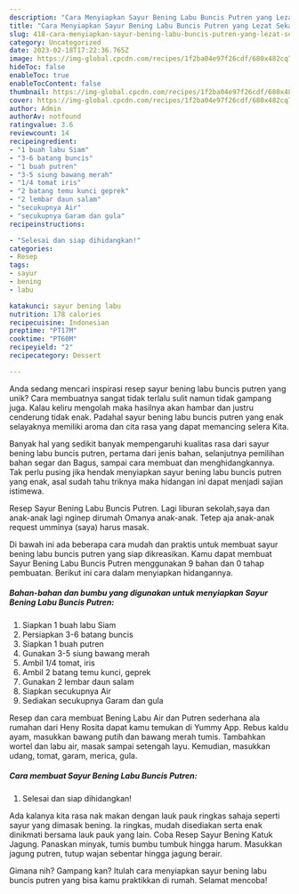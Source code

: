 ```yaml
---
description: "Cara Menyiapkan Sayur Bening Labu Buncis Putren yang Lezat Sekali"
title: "Cara Menyiapkan Sayur Bening Labu Buncis Putren yang Lezat Sekali"
slug: 418-cara-menyiapkan-sayur-bening-labu-buncis-putren-yang-lezat-sekali
category: Uncategorized
date: 2023-02-18T17:22:36.765Z
image: https://img-global.cpcdn.com/recipes/1f2ba04e97f26cdf/680x482cq70/sayur-bening-labu-buncis-putren-foto-resep-utama.jpg
hideToc: false
enableToc: true
enableTocContent: false
thumbnail: https://img-global.cpcdn.com/recipes/1f2ba04e97f26cdf/680x482cq70/sayur-bening-labu-buncis-putren-foto-resep-utama.jpg
cover: https://img-global.cpcdn.com/recipes/1f2ba04e97f26cdf/680x482cq70/sayur-bening-labu-buncis-putren-foto-resep-utama.jpg
author: Admin
authorAv: notfound
ratingvalue: 3.6
reviewcount: 14
recipeingredient:
- "1 buah labu Siam"
- "3-6 batang buncis"
- "1 buah putren"
- "3-5 siung bawang merah"
- "1/4 tomat iris"
- "2 batang temu kunci geprek"
- "2 lembar daun salam"
- "secukupnya Air"
- "secukupnya Garam dan gula"
recipeinstructions:

- "Selesai dan siap dihidangkan!"
categories:
- Resep
tags:
- sayur
- bening
- labu

katakunci: sayur bening labu 
nutrition: 178 calories
recipecuisine: Indonesian
preptime: "PT17M"
cooktime: "PT60M"
recipeyield: "2"
recipecategory: Dessert

---
```





Anda sedang mencari inspirasi resep sayur bening labu buncis putren yang unik? Cara membuatnya sangat tidak terlalu sulit namun tidak gampang juga. Kalau keliru mengolah maka hasilnya akan hambar dan justru cenderung tidak enak. Padahal sayur bening labu buncis putren yang enak selayaknya memiliki aroma dan cita rasa yang dapat memancing selera Kita.





Banyak hal yang sedikit banyak mempengaruhi kualitas rasa dari sayur bening labu buncis putren, pertama dari jenis bahan, selanjutnya pemilihan bahan segar dan Bagus, sampai cara membuat dan menghidangkannya. Tak perlu pusing jika hendak menyiapkan sayur bening labu buncis putren yang enak,      asal sudah tahu triknya maka hidangan ini dapat menjadi sajian istimewa.














Resep Sayur Bening Labu Buncis Putren. Lagi liburan sekolah,saya dan anak-anak lagi nginep dirumah Omanya anak-anak. Tetep aja anak-anak request umminya (saya) harus masak.






Di bawah ini ada beberapa cara mudah dan praktis untuk membuat sayur bening labu buncis putren yang siap dikreasikan. Kamu dapat membuat Sayur Bening Labu Buncis Putren menggunakan 9 bahan dan 0 tahap pembuatan. Berikut ini cara dalam menyiapkan hidangannya.

<!--inarticleads1-->

##### Bahan-bahan dan bumbu yang digunakan untuk menyiapkan Sayur Bening Labu Buncis Putren:

1. Siapkan 1 buah labu Siam
1. Persiapkan 3-6 batang buncis
1. Siapkan 1 buah putren
1. Gunakan 3-5 siung bawang merah
1. Ambil 1/4 tomat, iris
1. Ambil 2 batang temu kunci, geprek
1. Gunakan 2 lembar daun salam
1. Siapkan secukupnya Air
1. Sediakan secukupnya Garam dan gula


Resep dan cara membuat Bening Labu Air dan Putren sederhana ala rumahan dari Heny Rosita dapat kamu temukan di Yummy App. Rebus kaldu ayam, masukkan bawang putih dan bawang merah tumis. Tambahkan wortel dan labu air, masak sampai setengah layu. Kemudian, masukkan udang, tomat, garam, merica, gula. 

<!--inarticleads2-->

##### Cara membuat Sayur Bening Labu Buncis Putren:


1. Selesai dan siap dihidangkan!

Ada kalanya kita rasa nak makan dengan lauk pauk ringkas sahaja seperti sayur yang dimasak bening. Ia ringkas, mudah disediakan serta enak dinikmati bersama lauk pauk yang lain. Coba Resep Sayur Bening Katuk Jagung. Panaskan minyak, tumis bumbu tumbuk hingga harum. Masukkan jagung putren, tutup wajan sebentar hingga jagung berair. 

Gimana nih? Gampang kan? Itulah cara menyiapkan sayur bening labu buncis putren yang bisa kamu praktikkan di rumah. Selamat mencoba!
